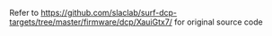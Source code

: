 Refer to https://github.com/slaclab/surf-dcp-targets/tree/master/firmware/dcp/XauiGtx7/ for original source code